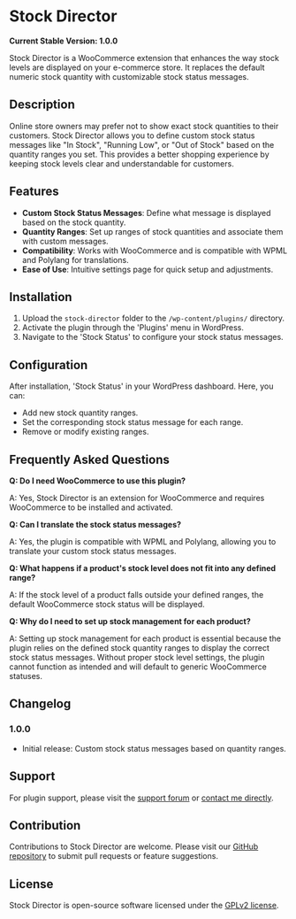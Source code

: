 # Stock Director

**Current Stable Version: 1.0.0**

Stock Director is a WooCommerce extension that enhances the way stock levels are displayed on your e-commerce store. It replaces the default numeric stock quantity with customizable stock status messages.

## Description

Online store owners may prefer not to show exact stock quantities to their customers. Stock Director allows you to define custom stock status messages like "In Stock", "Running Low", or "Out of Stock" based on the quantity ranges you set. This provides a better shopping experience by keeping stock levels clear and understandable for customers.

## Features

- **Custom Stock Status Messages**: Define what message is displayed based on the stock quantity.
- **Quantity Ranges**: Set up ranges of stock quantities and associate them with custom messages.
- **Compatibility**: Works with WooCommerce and is compatible with WPML and Polylang for translations.
- **Ease of Use**: Intuitive settings page for quick setup and adjustments.

## Installation

1. Upload the `stock-director` folder to the `/wp-content/plugins/` directory.
2. Activate the plugin through the 'Plugins' menu in WordPress.
3. Navigate to the 'Stock Status' to configure your stock status messages.

## Configuration

After installation, 'Stock Status' in your WordPress dashboard. Here, you can:

- Add new stock quantity ranges.
- Set the corresponding stock status message for each range.
- Remove or modify existing ranges.

## Frequently Asked Questions

**Q: Do I need WooCommerce to use this plugin?**

A: Yes, Stock Director is an extension for WooCommerce and requires WooCommerce to be installed and activated.

**Q: Can I translate the stock status messages?**

A: Yes, the plugin is compatible with WPML and Polylang, allowing you to translate your custom stock status messages.

**Q: What happens if a product's stock level does not fit into any defined range?**

A: If the stock level of a product falls outside your defined ranges, the default WooCommerce stock status will be displayed.

**Q: Why do I need to set up stock management for each product?**

A: Setting up stock management for each product is essential because the plugin relies on the defined stock quantity ranges to display the correct stock status messages. Without proper stock level settings, the plugin cannot function as intended and will default to generic WooCommerce statuses.

## Changelog

### 1.0.0

- Initial release: Custom stock status messages based on quantity ranges.

## Support

For plugin support, please visit the [support forum](#) or [contact me directly](#).

## Contribution

Contributions to Stock Director are welcome. Please visit our [GitHub repository](https://github.com/s1awek/stock-director) to submit pull requests or feature suggestions.

## License

Stock Director is open-source software licensed under the [GPLv2 license](https://www.gnu.org/licenses/license-list.html#GPLCompatibleLicenses).
